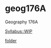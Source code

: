 # geog176A
Geography 176A


[Syllabus::WIP](https://docs.google.com/document/d/19j6Y-Awf1ODf1tmXhORT_gpGwjpdgpg-y4veWqnjOd8/edit?usp=sharing)

[folder](https://drive.google.com/drive/folders/1YYxBtAB9k3wyTK78tcvrPVlSjbd7CQi7)
